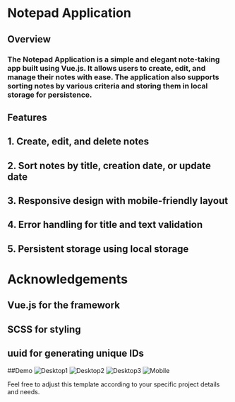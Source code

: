 # Notepad Application
## Overview
### The Notepad Application is a simple and elegant note-taking app built using Vue.js. It allows users to create, edit, and manage their notes with ease. The application also supports sorting notes by various criteria and storing them in local storage for persistence.

## Features

## 1. Create, edit, and delete notes
## 2. Sort notes by title, creation date, or update date
## 3. Responsive design with mobile-friendly layout
## 4. Error handling for title and text validation
## 5. Persistent storage using local storage

# Acknowledgements
## Vue.js for the framework
## SCSS for styling
## uuid for generating unique IDs

##Demo
![Desktop1](https://github.com/user-attachments/assets/81c631ba-b4a6-454d-93b8-b255eefb19ce)
![Desktop2](https://github.com/user-attachments/assets/6ad7e17b-e097-4b88-a2eb-1fa05b75dd76)
![Desktop3](https://github.com/user-attachments/assets/ea5bd886-4bdc-4da5-b112-9f7382cea7b0)
![Mobile](https://github.com/user-attachments/assets/77280948-a91f-42fc-ba1c-15ea6e71f9dc)

Feel free to adjust this template according to your specific project details and needs.



